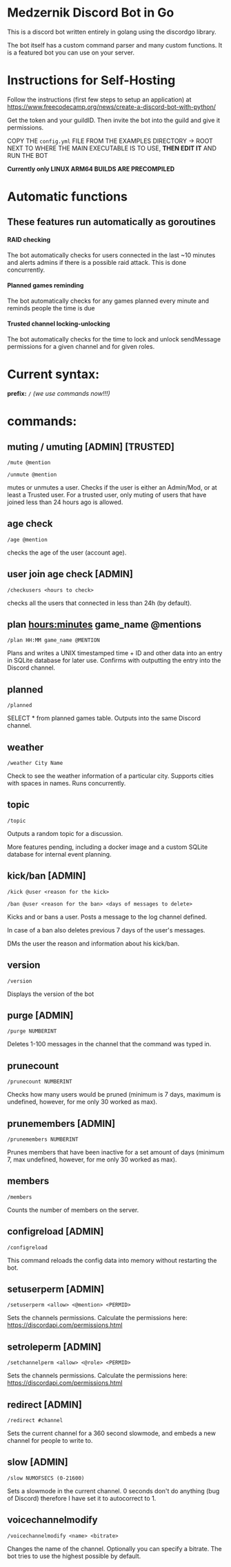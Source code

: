 # Medzernik Discord Bot in Go
This is a discord bot written entirely in golang using the discordgo library. 

The bot itself has a custom command parser and many custom functions. It is a featured bot you can use on your server.

# Instructions for Self-Hosting
Follow the instructions (first few steps to setup an application) at https://www.freecodecamp.org/news/create-a-discord-bot-with-python/

Get the token and your guildID. Then invite the bot into the guild and give it permissions.

COPY THE `config.yml` FILE FROM THE EXAMPLES DIRECTORY -> ROOT NEXT TO WHERE THE MAIN EXECUTABLE IS TO USE, **THEN EDIT IT** AND RUN THE BOT

**Currently only LINUX ARM64 BUILDS ARE PRECOMPILED**

# Automatic functions
## These features run automatically as goroutines

#### RAID checking 
The bot automatically checks for users connected in the last ~10 minutes and alerts admins if there is a possible raid attack. This is done concurrently.
#### Planned games reminding
The bot automatically checks for any games planned every minute and reminds people the time is due
#### Trusted channel locking-unlocking
The bot automatically checks for the time to lock and unlock sendMessage permissions for a given channel and for given roles.

# Current syntax:

**prefix:** `/` *(we use commands now!!!)*

# commands:
## muting / umuting [ADMIN] [TRUSTED]

`/mute @mention`

`/unmute @mention`

mutes or unmutes a user. Checks if the user is either an Admin/Mod, or at least a Trusted user. For a trusted user, only
muting of users that have joined less than 24 hours ago is allowed.

## age check

`/age @mention`

checks the age of the user (account age).

## user join age check [ADMIN]

`/checkusers <hours to check>`

checks all the users that connected in less than 24h (by default).

## plan <hours:minutes> game_name @mentions

`/plan HH:MM game_name @MENTION`

Plans and writes a UNIX timestamped time + ID and other data into an entry in SQLite database for later use. Confirms
with outputting the entry into the Discord channel.

## planned

`/planned`

SELECT * from planned games table. Outputs into the same Discord channel.

## weather

`/weather City Name`

Check to see the weather information of a particular city. Supports cities with spaces in names. Runs concurrently.

## topic

`/topic`

Outputs a random topic for a discussion.

More features pending, including a docker image and a custom SQLite database for internal event planning.

## kick/ban [ADMIN]

`/kick @user <reason for the kick>`

`/ban @user <reason for the ban> <days of messages to delete>`

Kicks and or bans a user. Posts a message to the log channel defined.

In case of a ban also deletes previous 7 days of the user's messages.

DMs the user the reason and information about his kick/ban.

## version

`/version`

Displays the version of the bot

## purge [ADMIN]

`/purge NUMBERINT`

Deletes 1-100 messages in the channel that the command was typed in.

## prunecount

`/prunecount NUMBERINT`

Checks how many users would be pruned (minimum is 7 days, maximum is undefined, however, for me only 30 worked as max).

## prunemembers [ADMIN]

`/prunemembers NUMBERINT`

Prunes members that have been inactive for a set amount of days (minimum 7, max undefined, however, for me only 30
worked as max).

## members

`/members`

Counts the number of members on the server.

## configreload [ADMIN]

`/configreload`

This command reloads the config data into memory without restarting the bot.

## setuserperm [ADMIN]

`/setuserperm <allow> <@mention> <PERMID>`

Sets the channels permissions. Calculate the permissions here: https://discordapi.com/permissions.html

## setroleperm [ADMIN]

`/setchannelperm <allow> <@role> <PERMID>`

Sets the channels permissions. Calculate the permissions here: https://discordapi.com/permissions.html

## redirect [ADMIN]

`/redirect #channel`

Sets the current channel for a 360 second slowmode, and embeds a new channel for people to write to.

## slow [ADMIN]

`/slow NUMOFSECS (0-21600)`

Sets a slowmode in the current channel. 0 seconds don't do anything (bug of Discord) therefore I have set it to
autocorrect to 1.

## voicechannelmodify

`/voicechannelmodify <name> <bitrate>`

Changes the name of the channel. Optionally you can specify a bitrate. The bot tries to use the highest possible by
default.
